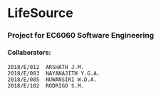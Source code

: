 # LifeSource

### Project for EC6060 Software Engineering

#### Collaborators: 
	2018/E/012	ARSHATH J.M.
	2018/E/083	NAYANAJITH Y.G.A.
	2018/E/085	NUWANSIRI W.D.A.
	2018/E/102	RODRIGO S.M.
